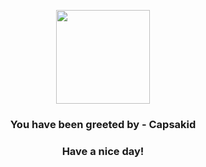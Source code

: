 <p align="center">
            <img src="None" width="150" height="150">
          </p>
          <h3 align="center">You have been greeted by - <b>Capsakid</b></h3>
          <h3 align="center">Have a nice day!</h3>
        